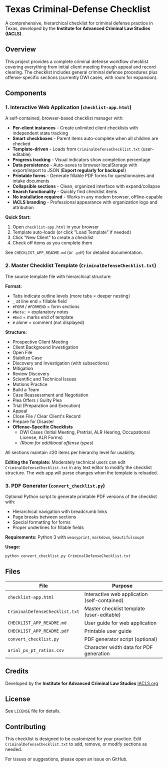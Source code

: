 # Texas Criminal-Defense Checklist

A comprehensive, hierarchical checklist for criminal defense practice in Texas, developed by the **Institute for Advanced Criminal Law Studies (IACLS)**.

## Overview

This project provides a complete criminal defense workflow checklist covering everything from initial client meeting through appeal and record clearing. The checklist includes general criminal defense procedures plus offense-specific sections (currently DWI cases, with room for expansion).

## Components

### 1. Interactive Web Application (`checklist-app.html`)

A self-contained, browser-based checklist manager with:

- **Per-client instances** - Create unlimited client checklists with independent state tracking
- **Smart checkboxes** - Parent items auto-complete when all children are checked
- **Template-driven** - Loads from `CriminalDefenseChecklist.txt` (user-editable)
- **Progress tracking** - Visual indicators show completion percentage
- **Data persistence** - Auto-saves to browser localStorage with export/import to JSON (**Export regularly for backups!**)
- **Printable forms** - Generate fillable PDF forms for questionnaires and intake documents
- **Collapsible sections** - Clean, organized interface with expand/collapse
- **Search functionality** - Quickly find checklist items
- **No installation required** - Works in any modern browser, offline-capable
- **IACLS branding** - Professional appearance with organization logo and attribution

**Quick Start:**
1. Open `checklist-app.html` in your browser
2. Template auto-loads (or click "Load Template" if needed)
3. Click "New Client" to create a checklist
4. Check off items as you complete them

See `CHECKLIST_APP_README.md` (or `.pdf`) for detailed documentation.

### 2. Master Checklist Template (`CriminalDefenseChecklist.txt`)

The source template file with hierarchical structure:

**Format:**
- Tabs indicate outline levels (more tabs = deeper nesting)
- `_` at line end = fillable field
- `#FORM` / `#FORMEND` = form sections
- `#Note:` = explanatory notes
- `#End` = marks end of template
- `#` alone = comment (not displayed)

**Structure:**
- Prospective Client Meeting
- Client Background Investigation
- Open File
- Stabilize Case
- Discovery and Investigation (with subsections)
- Mitigation
- Review Discovery
- Scientific and Technical Issues
- Motions Practice
- Build a Team
- Case Reassessment and Negotiation
- Plea Offers / Guilty Plea
- Trial (Preparation and Execution)
- Appeal
- Close File / Clear Client's Record
- Prepare for Disaster
- **Offense-Specific Checklists**
  - DWI Cases (Initial Meeting, Pretrial, ALR Hearing, Occupational License, ALR Forms)
  - *(Room for additional offense types)*

All sections maintain ≤20 items per hierarchy level for usability.

**Editing the Template:**
Moderately technical users can edit `CriminalDefenseChecklist.txt` in any text editor to modify the checklist structure. The web app will parse changes when the template is reloaded.

### 3. PDF Generator (`convert_checklist.py`)

Optional Python script to generate printable PDF versions of the checklist with:
- Hierarchical navigation with breadcrumb links
- Page breaks between sections
- Special formatting for forms
- Proper underlines for fillable fields

**Requirements:** Python 3 with `weasyprint`, `markdown`, `beautifulsoup4`

**Usage:**
```bash
python convert_checklist.py CriminalDefenseChecklist.txt
```

## Files

| File | Purpose |
|------|---------|
| `checklist-app.html` | Interactive web application (self-contained) |
| `CriminalDefenseChecklist.txt` | Master checklist template (user-editable) |
| `CHECKLIST_APP_README.md` | User guide for web application |
| `CHECKLIST_APP_README.pdf` | Printable user guide |
| `convert_checklist.py` | PDF generator script (optional) |
| `arial_px_pt_ratios.csv` | Character width data for PDF generation |

## Credits

Developed by the **Institute for Advanced Criminal Law Studies**
[IACLS.org](https://iacls.org)

## License

See `LICENSE` file for details.

## Contributing

This checklist is designed to be customized for your practice. Edit `CriminalDefenseChecklist.txt` to add, remove, or modify sections as needed.

For issues or suggestions, please open an issue on GitHub.
